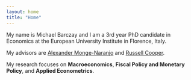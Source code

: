 ```yaml
---
layout: home
title: "Home"
---
```


My name is Michael Barczay and I am a 3rd year PhD candidate in Economics at the European University Institute in Florence, Italy.

My advisors are [Alexander Monge-Naranjo](https://www.eui.eu/people?id=alexander-monge-naranjo) and [Russell Cooper](https://www.eui.eu/people?id=russell-cooper).

My research focuses on **Macroeconomics**, **Fiscal Policy and Monetary Policy**, and **Applied Econometrics**.
